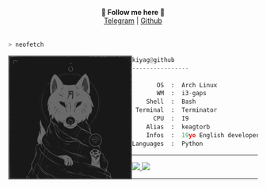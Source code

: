<p align="center">
  <b>🎨 Follow me here 🎨</b><br>  
  <a href="https://t.me/kiyagtob79">Telegram</a> |
  <a href="https://github.com/kiyagtorb">Github</a><br><br>
  </p>

```bash
> neofetch
```

<img src="https://github.com/KEAGTORB/KEAGTORB/blob/main/Res/meh.gif" align="left" alt="hehe" width="250" height="250">

```py
kiyag@github
----------------

       OS  :  Arch Linux
       WM  :  i3-gaps
    Shell  :  Bash
 Terminal  :  Terminator
      CPU  :  I9
    Alias  :  keagtorb
    Infos  :  19yo English developer!
Languages  :  Python
```
<hr>

<p align="left">
  <a href="https://plasmonix.github.io">
  <img width="49.5%" src="https://github-readme-stats.vercel.app/api?username=keagtorb&show_icons=true&theme=gruvbox&hide_border=true" />
    <img width="49.5%" src="https://github-readme-streak-stats.herokuapp.com/?user=keagtob&theme=gruvbox&hide_border=true" />
  </a>
</p>

<hr>
